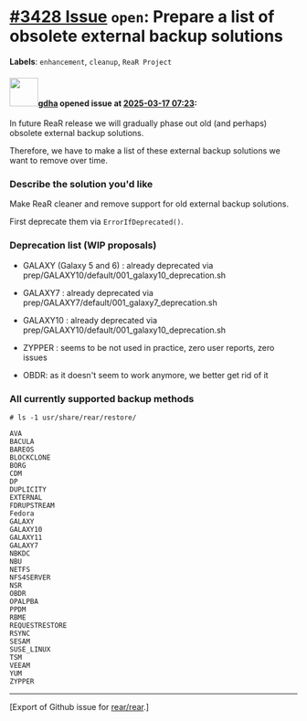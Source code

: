 [\#3428 Issue](https://github.com/rear/rear/issues/3428) `open`: Prepare a list of obsolete external backup solutions
=====================================================================================================================

**Labels**: `enhancement`, `cleanup`, `ReaR Project`

#### <img src="https://avatars.githubusercontent.com/u/888633?u=cdaeb31efcc0048d3619651aa18dd4b76e636b21&v=4" width="50">[gdha](https://github.com/gdha) opened issue at [2025-03-17 07:23](https://github.com/rear/rear/issues/3428):

In future ReaR release we will gradually phase out old (and perhaps)
obsolete external backup solutions.

Therefore, we have to make a list of these external backup solutions we
want to remove over time.

### Describe the solution you'd like

Make ReaR cleaner and remove support for old external backup solutions.

First deprecate them via `ErrorIfDeprecated()`.

### Deprecation list (WIP proposals)

-   GALAXY (Galaxy 5 and 6) : already deprecated via
    prep/GALAXY10/default/001\_galaxy10\_deprecation.sh

-   GALAXY7 : already deprecated via
    prep/GALAXY7/default/001\_galaxy7\_deprecation.sh

-   GALAXY10 : already deprecated via
    prep/GALAXY10/default/001\_galaxy10\_deprecation.sh

-   ZYPPER : seems to be not used in practice, zero user reports, zero
    issues

-   OBDR: as it doesn't seem to work anymore, we better get rid of it

### All currently supported backup methods

    # ls -1 usr/share/rear/restore/

    AVA
    BACULA
    BAREOS
    BLOCKCLONE
    BORG
    CDM
    DP
    DUPLICITY
    EXTERNAL
    FDRUPSTREAM
    Fedora
    GALAXY
    GALAXY10
    GALAXY11
    GALAXY7
    NBKDC
    NBU
    NETFS
    NFS4SERVER
    NSR
    OBDR
    OPALPBA
    PPDM
    RBME
    REQUESTRESTORE
    RSYNC
    SESAM
    SUSE_LINUX
    TSM
    VEEAM
    YUM
    ZYPPER

------------------------------------------------------------------------

\[Export of Github issue for
[rear/rear](https://github.com/rear/rear).\]
